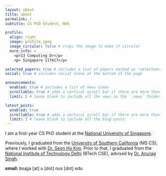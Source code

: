 ```yaml
---
layout: about
title: about
permalink: /
subtitle: CS PhD Student, NUS

profile:
  align: right
  image: profile.jpeg
  image_circular: false # crops the image to make it circular
  more_info: >
    <p>13 Computing Dr</p>
    <p> Singapore 117417</p>

selected_papers: true # includes a list of papers marked as "selected={true}"
social: true # includes social icons at the bottom of the page

announcements:
  enabled: true # includes a list of news items
  scrollable: true # adds a vertical scroll bar if there are more than 3 news items
  limit: 5 # leave blank to include all the news in the `_news` folder

latest_posts:
  enabled: true
  scrollable: true # adds a vertical scroll bar if there are more than 3 new posts items
  limit: 3 # leave blank to include all the blog posts
---
```


I am a first-year CS PhD student at the [National University of Singapore](https://www.comp.nus.edu.sg/).

Previously, I graduated from the [University of Southern California](https://viterbischool.usc.edu/) (MS CS), where I worked with [Dr. Seon Ho Kim](https://sites.google.com/view/skim-home/home). Prior to that, I graduated from the [National Institute of Technology Delhi](https://nitdelhi.ac.in/) (BTech CSE), advised by [Dr. Anurag Singh](https://anuragsg52.github.io/index.html).

**email:** bsajja [at] u [dot] nus [dot] edu
